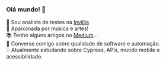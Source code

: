 ### Olá mundo! :wave: 

<!--
**CarolCiola/carolciola** is a ✨ _special_ ✨ repository because its `README.md` (this file) appears on your GitHub profile.
https://github.com/hideraldus13/github-emoji
https://gist.github.com/rxaviers/7360908
-->

:rocket: Sou analista de testes na <a href="https://invillia.com/global-growth-framework/">Invillia</a></br>
:musical_note: Apaixonada por música e artes!</br>
:books: Tenho alguns artigos no <a href="https://medium.com/@carol.ciola">Medium</a>...</br>
:speech_balloon: Converse comigo sobre qualidade de software e automação.</br>
:bulb: Atualmente estudando sobre Cypress, APIs, mundo mobile e acessibilidade.</br>


